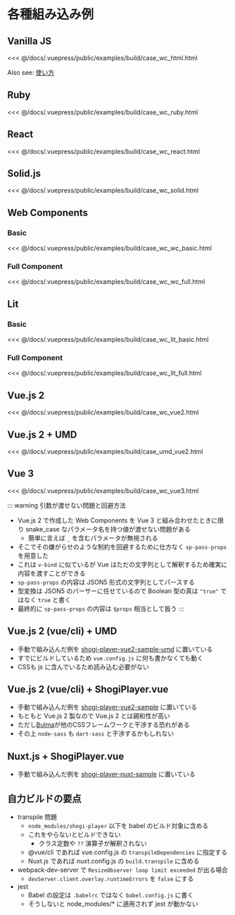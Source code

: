 # 各種組み込み例

## Vanilla JS

<<< @/docs/.vuepress/public/examples/build/case_wc_html.html
<LinkToExample name="build/case_wc_html" />

Also see: [使い方](/guide/usage/)

## Ruby

<<< @/docs/.vuepress/public/examples/build/case_wc_ruby.html
<LinkToExample name="build/case_wc_ruby" />

## React

<<< @/docs/.vuepress/public/examples/build/case_wc_react.html
<LinkToExample name="build/case_wc_react" />

## Solid.js

<<< @/docs/.vuepress/public/examples/build/case_wc_solid.html
<LinkToExample name="build/case_wc_solid" />

## Web Components

### Basic
<<< @/docs/.vuepress/public/examples/build/case_wc_wc_basic.html
<LinkToExample name="build/case_wc_wc_basic" />

### Full Component
<<< @/docs/.vuepress/public/examples/build/case_wc_wc_full.html
<LinkToExample name="build/case_wc_wc_full" />

## Lit

### Basic
<<< @/docs/.vuepress/public/examples/build/case_wc_lit_basic.html
<LinkToExample name="build/case_wc_lit_basic" />

### Full Component
<<< @/docs/.vuepress/public/examples/build/case_wc_lit_full.html
<LinkToExample name="build/case_wc_lit_full" />

## Vue.js 2

<<< @/docs/.vuepress/public/examples/build/case_wc_vue2.html
<LinkToExample name="build/case_wc_vue2" />

## Vue.js 2 + UMD

<<< @/docs/.vuepress/public/examples/build/case_umd_vue2.html
<LinkToExample name="build/case_umd_vue2" />

## Vue 3

<<< @/docs/.vuepress/public/examples/build/case_wc_vue3.html
<LinkToExample name="build/case_wc_vue3" />

::: warning 引数が渡せない問題と回避方法
* Vue.js 2 で作成した Web Components を Vue 3 と組み合わせたときに限り snake_case なパラメータ名を持つ値が渡せない問題がある
  * 簡単に言えば `_` を含むパラメータが無視される
* そこでその嫌がらせのような制約を回避するために仕方なく `sp-pass-props` を用意した
* これは `v-bind` に似ているが Vue はただの文字列として解釈するため確実に内容を渡すことができる
* `sp-pass-props` の内容は JSON5 形式の文字列としてパースする
* 型変換は JSON5 のパーサーに任せているので Boolean 型の真は `"true"` ではなく `true` と書く
* 最終的に `sp-pass-props` の内容は `$props` 相当として扱う
:::

## Vue.js 2 (vue/cli) + UMD

* 手動で組み込んだ例を [shogi-player-vue2-sample-umd](https://github.com/akicho8/shogi-player/tree/master/shogi-player-vue2-sample-umd) に置いている
* すでにビルドしているため `vue.config.js` に何も書かなくても動く
* CSSも js に含んでいるため読み込む必要がない

## Vue.js 2 (vue/cli) + ShogiPlayer.vue

* 手動で組み込んだ例を [shogi-player-vue2-sample](https://github.com/akicho8/shogi-player/tree/master/shogi-player-vue2-sample) に置いている
* もともと Vue.js 2 製なので Vue.js 2 とは親和性が高い
* ただし[Bulma](https://bulma.io/)が他のCSSフレームワークと干渉する恐れがある
* その上 `node-sass` も `dart-sass` と干渉するかもしれない

## Nuxt.js + ShogiPlayer.vue

* 手動で組み込んだ例を [shogi-player-nuxt-sample](https://github.com/akicho8/shogi-player/tree/master/shogi-player-nuxt-sample) に置いている

## 自力ビルドの要点

* transpile 問題
  * `node_modules/shogi-player` 以下を babel のビルド対象に含める
  * これをやらないとビルドできない
    * クラス定数や `??` 演算子が解釈されない
  * @vue/cli であれば vue.config.js の `transpileDependencies` に指定する
  * Nuxt.js であれば nuxt.config.js の `build.transpile` に含める
* webpack-dev-server で `ResizeObserver loop limit exceeded` が出る場合
  * `devServer.client.overlay.runtimeErrors` を `false` にする
* jest
  * Babel の設定は `.babelrc` ではなく `babel.config.js` に書く
  * そうしないと node_modules/* に適用されず jest が動かない
